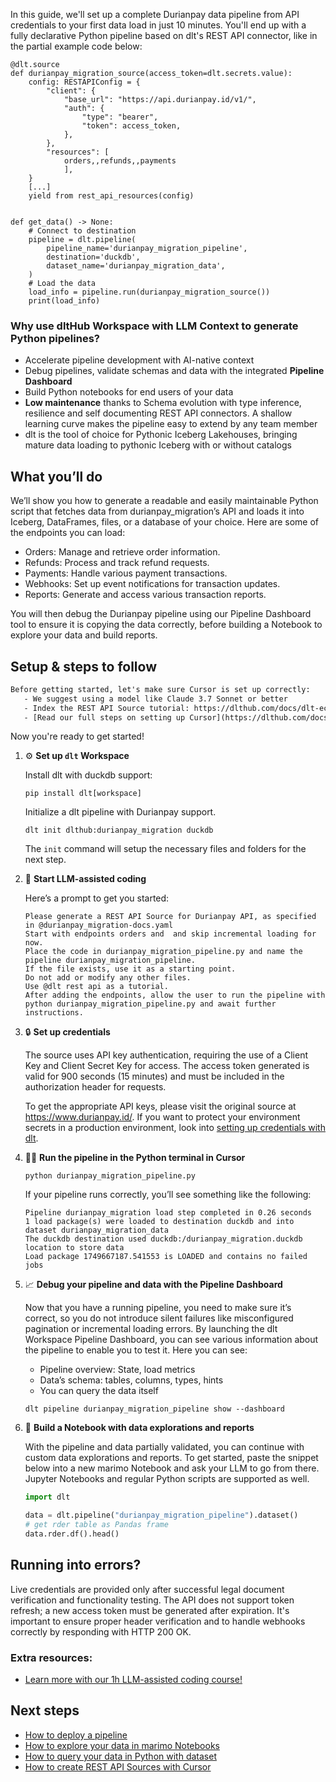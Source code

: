 In this guide, we'll set up a complete Durianpay data pipeline from API credentials to your first data load in just 10 minutes. You'll end up with a fully declarative Python pipeline based on dlt's REST API connector, like in the partial example code below:

```python-outcome
@dlt.source
def durianpay_migration_source(access_token=dlt.secrets.value):
    config: RESTAPIConfig = {
        "client": {
            "base_url": "https://api.durianpay.id/v1/",
            "auth": {
                "type": "bearer",
                "token": access_token,
            },
        },
        "resources": [
            orders,,refunds,,payments
            ],
    }
    [...]
    yield from rest_api_resources(config)


def get_data() -> None:
    # Connect to destination
    pipeline = dlt.pipeline(
        pipeline_name='durianpay_migration_pipeline',
        destination='duckdb',
        dataset_name='durianpay_migration_data', 
    )
    # Load the data
    load_info = pipeline.run(durianpay_migration_source())
    print(load_info) 
```

### Why use dltHub Workspace with LLM Context to generate Python pipelines?

- Accelerate pipeline development with AI-native context
- Debug pipelines, validate schemas and data with the integrated **Pipeline Dashboard**
- Build Python notebooks for end users of your data
- **Low maintenance** thanks to Schema evolution with type inference, resilience and self documenting REST API connectors. A shallow learning curve makes the pipeline easy to extend by any team member
- dlt is the tool of choice for Pythonic Iceberg Lakehouses, bringing mature data loading to pythonic Iceberg with or without catalogs

## What you’ll do

We’ll show you how to generate a readable and easily maintainable Python script that fetches data from durianpay_migration’s API and loads it into Iceberg, DataFrames, files, or a database of your choice. Here are some of the endpoints you can load:

- Orders: Manage and retrieve order information.
- Refunds: Process and track refund requests.
- Payments: Handle various payment transactions.
- Webhooks: Set up event notifications for transaction updates.
- Reports: Generate and access various transaction reports.

You will then debug the Durianpay pipeline using our Pipeline Dashboard tool to ensure it is copying the data correctly, before building a Notebook to explore your data and build reports.

## Setup & steps to follow

```default
Before getting started, let's make sure Cursor is set up correctly:
   - We suggest using a model like Claude 3.7 Sonnet or better
   - Index the REST API Source tutorial: https://dlthub.com/docs/dlt-ecosystem/verified-sources/rest_api/ and add it to context as **@dlt rest api**
   - [Read our full steps on setting up Cursor](https://dlthub.com/docs/dlt-ecosystem/llm-tooling/cursor-restapi#23-configuring-cursor-with-documentation)
```

Now you're ready to get started!

1. ⚙️ **Set up `dlt` Workspace**
    
    Install dlt with duckdb support:
    ```shell
    pip install dlt[workspace]
    ```

    Initialize a dlt pipeline with Durianpay support.
    ```shell
    dlt init dlthub:durianpay_migration duckdb
    ```

    The `init` command will setup the necessary files and folders for the next step.
    
2. 🤠 **Start LLM-assisted coding**
    
    Here’s a prompt to get you started:
    
    ```prompt
    Please generate a REST API Source for Durianpay API, as specified in @durianpay_migration-docs.yaml 
    Start with endpoints orders and  and skip incremental loading for now. 
    Place the code in durianpay_migration_pipeline.py and name the pipeline durianpay_migration_pipeline. 
    If the file exists, use it as a starting point. 
    Do not add or modify any other files. 
    Use @dlt rest api as a tutorial. 
    After adding the endpoints, allow the user to run the pipeline with python durianpay_migration_pipeline.py and await further instructions.
    ```

    
3. 🔒 **Set up credentials** 
    
    The source uses API key authentication, requiring the use of a Client Key and Client Secret Key for access. The access token generated is valid for 900 seconds (15 minutes) and must be included in the authorization header for requests.
    
    To get the appropriate API keys, please visit the original source at https://www.durianpay.id/.
    If you want to protect your environment secrets in a production environment, look into [setting up credentials with dlt](https://dlthub.com/docs/walkthroughs/add_credentials).
    
4. 🏃‍♀️ **Run the pipeline in the Python terminal in Cursor**
    
    ```shell
    python durianpay_migration_pipeline.py
    ```
    
    If your pipeline runs correctly, you’ll see something like the following:
    
    ```shell
    Pipeline durianpay_migration load step completed in 0.26 seconds
    1 load package(s) were loaded to destination duckdb and into dataset durianpay_migration_data
    The duckdb destination used duckdb:/durianpay_migration.duckdb location to store data
    Load package 1749667187.541553 is LOADED and contains no failed jobs
    ```
    
5. 📈 **Debug your pipeline and data with the Pipeline Dashboard**

    Now that you have a running pipeline, you need to make sure it’s correct, so you do not introduce silent failures like misconfigured pagination or incremental loading errors. By launching the dlt Workspace Pipeline Dashboard, you can see various information about the pipeline to enable you to test it. Here you can see:
    - Pipeline overview: State, load metrics
    - Data’s schema: tables, columns, types, hints
    - You can query the data itself
    
    ```shell
    dlt pipeline durianpay_migration_pipeline show --dashboard
    ```
    
6. 🐍 **Build a Notebook with data explorations and reports**

    With the pipeline and data partially validated, you can continue with custom data explorations and reports. To get started, paste the snippet below into a new marimo Notebook and ask your LLM to go from there. Jupyter Notebooks and regular Python scripts are supported as well.

    
    ```python
    import dlt

   data = dlt.pipeline("durianpay_migration_pipeline").dataset()
   # get rder table as Pandas frame
   data.rder.df().head()
    ```

## Running into errors?

Live credentials are provided only after successful legal document verification and functionality testing. The API does not support token refresh; a new access token must be generated after expiration. It's important to ensure proper header verification and to handle webhooks correctly by responding with HTTP 200 OK.

### Extra resources:

- [Learn more with our 1h LLM-assisted coding course!](https://www.youtube.com/watch?v=GGid70rnJuM)

## Next steps

- [How to deploy a pipeline](https://dlthub.com/docs/walkthroughs/deploy-a-pipeline)
- [How to explore your data in marimo Notebooks](https://dlthub.com/docs/general-usage/dataset-access/marimo)
- [How to query your data in Python with dataset](https://dlthub.com/docs/general-usage/dataset-access/dataset)
- [How to create REST API Sources with Cursor](https://dlthub.com/docs/dlt-ecosystem/llm-tooling/cursor-restapi)